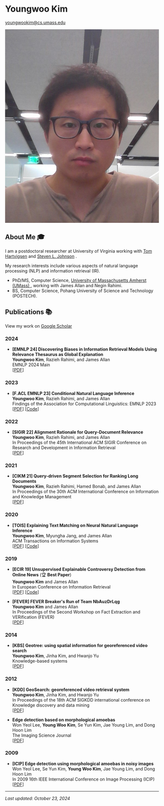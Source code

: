 # Youngwoo Kim
 
youngwookim@cs.umass.edu

 ![Youngwoo Kim](/youngwoo_uva.jpg) 
 

## About Me 🎓

I am a postdoctoral researcher at University of Virginia working with [Tom Hartvigsen](https://www.tomhartvigsen.com/) and [Steven L. Johnson](https://stevenljohnson.org/) . 

 My research interests include various aspects of natural language processing (NLP) and information retrieval (IR).

* PhD/MS, Computer Science, [University of Massachusetts Amherst (UMass) ](https://www.umass.edu/), working with James Allan and Negin Rahimi. 
* BS, Computer Science, Pohang University of Science and Technology (POSTECH).

## Publications 📚

View my work on [Google Scholar](https://scholar.google.com/citations?user=VInCfUoAAAAJ)
### 2024

- **[EMNLP 24] Discovering Biases in Information Retrieval Models Using Relevance Thesaurus as Global Explanation**
  <br>
  **Youngwoo Kim**, Razieh Rahimi, and James Allan
  <br>
  EMNLP 2024 Main
  <br>
  [[PDF](https://arxiv.org/pdf/2410.03584)] 
### 2023

- **[F.ACL EMNLP 23] Conditional Natural Language Inference**
  <br>
  **Youngwoo Kim**, Razieh Rahimi, and James Allan
  <br>
  Findings of the Association for Computational Linguistics: EMNLP 2023
  <br>
  [[PDF](https://aclanthology.org/2023.findings-emnlp.456.pdf)] [[Code](https://github.com/youngwoo-umass/cond-nli/)]

### 2022

- **[SIGIR 22] Alignment Rationale for Query-Document Relevance**
  <br>
  **Youngwoo Kim**, Razieh Rahimi, and James Allan
  <br>
  In Proceedings of the 45th International ACM SIGIR Conference on Research and Development in Information Retrieval
  <br>
  [[PDF](https://ciir-publications.cs.umass.edu/getpdf.php?id=1451)]

### 2021

- **[CIKM 21] Query-driven Segment Selection for Ranking Long Documents**
  <br>
  **Youngwoo Kim**, Razieh Rahimi, Hamed Bonab, and James Allan
  <br>
  In Proceedings of the 30th ACM International Conference on Information and Knowledge Management
  <br>
  [[PDF](https://ciir-publications.cs.umass.edu/pub/web/getpdf.php?id=1425)]

### 2020

- **[TOIS] Explaining Text Matching on Neural Natural Language Inference**
  <br>
  **Youngwoo Kim**, Myungha Jang, and James Allan
  <br>
  ACM Transactions on Information Systems
  <br>
  [[PDF](https://ciir-publications.cs.umass.edu/pub/web/getpdf.php?id=1405)] [[Code](https://github.com/youngwoo-umass/SENLI)]

### 2019

- **[ECIR 19] Unsupervised Explainable Controversy Detection from Online News** (🏆 **Best Paper**)
  <br>
  **Youngwoo Kim** and James Allan
  <br>
  In European Conference on Information Retrieval
  <br>
  [[PDF](https://people.cs.umass.edu/~youngwookim/assets/pdf/ecir2019.pdf)] [[Code](https://github.com/youngwoo-umass/news_controversy)]

- **[FEVER] FEVER Breaker's Run of Team NbAuzDrLqg**
  <br>
  **Youngwoo Kim** and James Allan
  <br>
  In Proceedings of the Second Workshop on Fact Extraction and VERification (FEVER)
  <br>
  [[PDF](https://aclanthology.org/D19-6615.pdf)]

### 2014

- **[KBS] Geotree: using spatial information for georeferenced video search**
  <br>
  **Youngwoo Kim**, Jinha Kim, and Hwanjo Yu
  <br>
  Knowledge-based systems
  <br>
  [[PDF](https://people.cs.umass.edu/~youngwookim/assets/pdf/kbs2014.pdf)]

### 2012

- **[KDD] GeoSearch: georeferenced video retrieval system**
  <br>
  **Youngwoo Kim**, Jinha Kim, and Hwanjo Yu
  <br>
  In Proceedings of the 18th ACM SIGKDD international conference on Knowledge discovery and data mining
  <br>
  [[PDF](https://people.cs.umass.edu/~youngwookim/assets/pdf/sigkdd2012.pdf)]

- **Edge detection based on morphological amoebas**
  <br>
  Won Yeol Lee, **Young Woo Kim**, Se Yun Kim, Jae Young Lim, and Dong Hoon Lim
  <br>
  The Imaging Science Journal
  <br>
  [[PDF](https://people.cs.umass.edu/~youngwookim/assets/pdf/isj2012.pdf)]

### 2009

- **[ICIP] Edge detection using morphological amoebas in noisy images**
  <br>
  Won Yeol Lee, Se Yun Kim, **Young Woo Kim**, Jae Young Lim, and Dong Hoon Lim
  <br>
  In 2009 16th IEEE International Conference on Image Processing (ICIP)
  <br>
  [[PDF](https://people.cs.umass.edu/~youngwookim/assets/pdf/icip2009.pdf)]
---

*Last updated: October 23, 2024*
